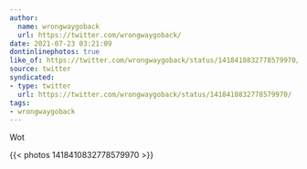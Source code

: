 ```yaml
---
author:
  name: wrongwaygoback
  url: https://twitter.com/wrongwaygoback/
date: 2021-07-23 03:21:09
dontinlinephotos: true
like_of: https://twitter.com/wrongwaygoback/status/1418410832778579970/
source: twitter
syndicated:
- type: twitter
  url: https://twitter.com/wrongwaygoback/status/1418410832778579970/
tags:
- wrongwaygoback
---
```


Wot 

{{< photos 1418410832778579970 >}}
